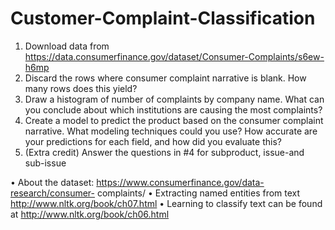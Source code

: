 # Customer-Complaint-Classification


1. Download data from https://data.consumerfinance.gov/dataset/Consumer-Complaints/s6ew-h6mp
2. Discard the rows where consumer complaint narrative is blank. How many rows does this yield?
3. Draw a histogram of number of complaints by company name. What can you conclude about which institutions are causing the most complaints?
4. Create a model to predict the product based on the consumer complaint narrative. What modeling techniques could you use? How accurate are your predictions for each field, and how did you evaluate this?
5. (Extra credit) Answer the questions in #4 for subproduct, issue-and sub-issue

• About the dataset: https://www.consumerfinance.gov/data-research/consumer- complaints/
• Extracting named entities from text http://www.nltk.org/book/ch07.html
• Learning to classify text can be found at http://www.nltk.org/book/ch06.html
